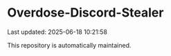# Overdose-Discord-Stealer

Last updated: 2025-06-18 10:21:58

This repository is automatically maintained.
